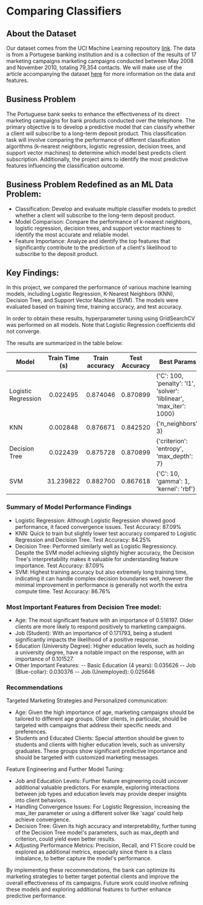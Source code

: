 # Comparing Classifiers

## About the Dataset

Our dataset comes from the UCI Machine Learning repository [link](https://archive.ics.uci.edu/ml/datasets/bank+marketing).  The data is from a Portugese banking institution and is a collection of the results of 17 marketing campaigns marketing campaigns conducted between May 2008 and November 2010, totaling 79,354 contacts.  We will make use of the article accompanying the dataset [here](CRISP-DM-BANK.pdf) for more information on the data and features.

## Business Problem

The Portuguese bank seeks to enhance the effectiveness of its direct marketing campaigns for bank products conducted over the telephone. The primary objective is to develop a predictive model that can classify whether a client will subscribe to a long-term deposit product. This classification task will involve comparing the performance of different classification algorithms (k-nearest neighbors, logistic regression, decision trees, and support vector machines) to determine which model best predicts client subscription. Additionally, the project aims to identify the most predictive features influencing the classification outcome.

## Business Problem Redefined as an ML Data Problem:

- Classification: Develop and evaluate multiple classifier models to predict whether a client will subscribe to the long-term deposit product.
- Model Comparison: Compare the performance of k-nearest neighbors, logistic regression, decision trees, and support vector machines to identify the most accurate and reliable model.
- Feature Importance: Analyze and identify the top features that significantly contribute to the prediction of a client's likelihood to subscribe to the deposit product.

## Key Findings:

In this project, we compared the performance of various machine learning models, including Logistic Regression, K-Nearest Neighbors (KNN), Decision Tree, and Support Vector Machine (SVM). The models were evaluated based on training time, training accuracy, and test accuracy. 

In order to obtain these results, hyperparameter tuning using GridSearchCV was performed on all models. 
Note that Logistic Regression coefficients did not converge.

The results are summarized in the table below:


| Model              | Train Time (s) | Train accuracy | Test Accuracy | Best Params |
| -------------------| :-------------:| :-------------:|:-------------:| --------------------------------------------------------------------|
| Logistic Regression| 0.022495       | 0.874046       | 0.870899      | {'C': 100, 'penalty': 'l1', 'solver': 'liblinear', 'max_iter': 1000}|
| KNN                | 0.002848       | 0.876671       | 0.842520      | {'n_neighbors': 3}                                                  |
| Decision Tree      | 0.022439       | 0.875728       | 0.870899      | {'criterion': 'entropy', 'max_depth': 7}                            |
| SVM                | 31.239822      | 0.882700       | 0.867618      | {'C': 10, 'gamma': 1, 'kernel': 'rbf'}                              |


### Summary of Model Performance Findings 

- Logistic Regression: Although Logistic Regression showed good performance, it faced convergence issues. Test Accuracy: 87.09% 
- KNN: Quick to train but slightly lower test accuracy compared to Logistic Regression and Decision Tree. Test Accuracy: 84.25%
- Decision Tree: Performed similarly well as Logistic Regressioncy. Despite the SVM model achieving slightly higher accuracy, the Decision Tree's interpretability makes it valuable for understanding feature importance. Test Accuracy: 87.09%
- SVM: Highest training accuracy but also extremely long training time, indicating it can handle complex decision boundaries well, however the minimal improvement in performance is generally not worth the extra compute time. Test Accuracy: 86.76%

### Most Important Features from Decision Tree model:

- Age: The most significant feature with an importance of 0.518197. Older clients are more likely to respond positively to marketing campaigns.
- Job (Student): With an importance of 0.171793, being a student significantly impacts the likelihood of a positive response.
- Education (University Degree): Higher education levels, such as holding a university degree, have a notable impact on the response, with an importance of 0.101527.
- Other Important Features:
-- Basic Education (4 years): 0.035626
-- Job (Blue-collar): 0.030376
-- Job (Unemployed): 0.025646

### Recommendations

Targeted Marketing Strategies and Personalized communication:

- Age: Given the high importance of age, marketing campaigns should be tailored to different age groups. Older clients, in particular, should be targeted with campaigns that address their specific needs and preferences.
- Students and Educated Clients: Special attention should be given to students and clients with higher education levels, such as university graduates. These groups show significant predictive importance and should be targeted with customized marketing messages.

Feature Engineering and Further Model Tuning:

- Job and Education Levels: Further feature engineering could uncover additional valuable predictors. For example, exploring interactions between job types and education levels may provide deeper insights into client behaviors.
- Handling Convergence Issues: For Logistic Regression, increasing the max_iter parameter or using a different solver like 'saga' could help achieve convergence.
- Decision Tree: Given its high accuracy and interpretability, further tuning of the Decision Tree model's parameters, such as max_depth and criterion, could yield even better results.
- Adjusting Performance Metrics: Precision, Recall, and F1 Score could be explored as additional metrics, especially since there is a class imbalance, to better capture the model's performance.

By implementing these recommendations, the bank can optimize its marketing strategies to better target potential clients and improve the overall effectiveness of its campaigns. Future work could involve refining these models and exploring additional features to further enhance predictive performance.
